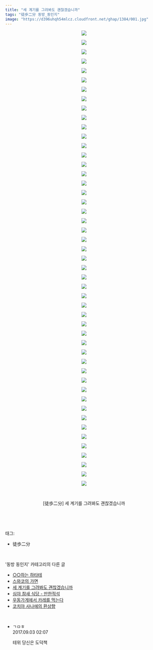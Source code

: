 ```yaml
---
title: "세 계기를 그려봐도 괜찮겠습니까"
tags: "徒歩二分 동방_동인지"
image: "https://d396uhqh54mlcz.cloudfront.net/ghap/1384/001.jpg"
---
```

<div class="article">
<p style="text-align: center; clear: none; float: none;"><img src="{{ site.imgserver7 }}/ghap/1384/001.jpg"/></p>
<p style="text-align: center; clear: none; float: none;"><img src="{{ site.imgserver7 }}/ghap/1384/002.jpg"/></p>
<p style="text-align: center; clear: none; float: none;"><img src="{{ site.imgserver7 }}/ghap/1384/003.jpg"/></p>
<p style="text-align: center; clear: none; float: none;"><img src="{{ site.imgserver7 }}/ghap/1384/004.jpg"/></p>
<p style="text-align: center; clear: none; float: none;"><img src="{{ site.imgserver7 }}/ghap/1384/005.jpg"/></p>
<p style="text-align: center; clear: none; float: none;"><img src="{{ site.imgserver7 }}/ghap/1384/006.jpg"/></p>
<p style="text-align: center; clear: none; float: none;"><img src="{{ site.imgserver7 }}/ghap/1384/007.jpg"/></p>
<p style="text-align: center; clear: none; float: none;"><img src="{{ site.imgserver7 }}/ghap/1384/008.jpg"/></p>
<p style="text-align: center; clear: none; float: none;"><img src="{{ site.imgserver7 }}/ghap/1384/009.jpg"/></p>
<p style="text-align: center; clear: none; float: none;"><img src="{{ site.imgserver7 }}/ghap/1384/010.jpg"/></p>
<p style="text-align: center; clear: none; float: none;"><img src="{{ site.imgserver7 }}/ghap/1384/011.jpg"/></p>
<p style="text-align: center; clear: none; float: none;"><img src="{{ site.imgserver7 }}/ghap/1384/012.jpg"/></p>
<p style="text-align: center; clear: none; float: none;"><img src="{{ site.imgserver7 }}/ghap/1384/013.jpg"/></p>
<p style="text-align: center; clear: none; float: none;"><img src="{{ site.imgserver7 }}/ghap/1384/014.jpg"/></p>
<p style="text-align: center; clear: none; float: none;"><img src="{{ site.imgserver7 }}/ghap/1384/015.jpg"/></p>
<p style="text-align: center; clear: none; float: none;"><img src="{{ site.imgserver7 }}/ghap/1384/016.jpg"/></p>
<p style="text-align: center; clear: none; float: none;"><img src="{{ site.imgserver7 }}/ghap/1384/017.jpg"/></p>
<p style="text-align: center; clear: none; float: none;"><img src="{{ site.imgserver7 }}/ghap/1384/018.jpg"/></p>
<p style="text-align: center; clear: none; float: none;"><img src="{{ site.imgserver7 }}/ghap/1384/019.jpg"/></p>
<p style="text-align: center; clear: none; float: none;"><img src="{{ site.imgserver7 }}/ghap/1384/020.jpg"/></p>
<p style="text-align: center; clear: none; float: none;"><img src="{{ site.imgserver7 }}/ghap/1384/021.jpg"/></p>
<p style="text-align: center; clear: none; float: none;"><img src="{{ site.imgserver7 }}/ghap/1384/022.jpg"/></p>
<p style="text-align: center; clear: none; float: none;"><img src="{{ site.imgserver7 }}/ghap/1384/023.jpg"/></p>
<p style="text-align: center; clear: none; float: none;"><img src="{{ site.imgserver7 }}/ghap/1384/024.jpg"/></p>
<p style="text-align: center; clear: none; float: none;"><img src="{{ site.imgserver7 }}/ghap/1384/025.jpg"/></p>
<p style="text-align: center; clear: none; float: none;"><img src="{{ site.imgserver7 }}/ghap/1384/026.jpg"/></p>
<p style="text-align: center; clear: none; float: none;"><img src="{{ site.imgserver7 }}/ghap/1384/027.jpg"/></p>
<p style="text-align: center; clear: none; float: none;"><img src="{{ site.imgserver7 }}/ghap/1384/028.jpg"/></p>
<p style="text-align: center; clear: none; float: none;"><img src="{{ site.imgserver7 }}/ghap/1384/029.jpg"/></p>
<p style="text-align: center; clear: none; float: none;"><img src="{{ site.imgserver7 }}/ghap/1384/030.jpg"/></p>
<p style="text-align: center; clear: none; float: none;"><img src="{{ site.imgserver7 }}/ghap/1384/031.jpg"/></p>
<p style="text-align: center; clear: none; float: none;"><img src="{{ site.imgserver7 }}/ghap/1384/032.jpg"/></p>
<p style="text-align: center; clear: none; float: none;"><img src="{{ site.imgserver7 }}/ghap/1384/033.jpg"/></p>
<p style="text-align: center; clear: none; float: none;"><img src="{{ site.imgserver7 }}/ghap/1384/034.jpg"/></p>
<p style="text-align: center; clear: none; float: none;"><img src="{{ site.imgserver7 }}/ghap/1384/035.jpg"/></p>
<p style="text-align: center; clear: none; float: none;"><img src="{{ site.imgserver7 }}/ghap/1384/036.jpg"/></p>
<p style="text-align: center; clear: none; float: none;"><img src="{{ site.imgserver7 }}/ghap/1384/037.jpg"/></p>
<p style="text-align: center; clear: none; float: none;"><img src="{{ site.imgserver7 }}/ghap/1384/038.jpg"/></p>
<p style="text-align: center; clear: none; float: none;"><img src="{{ site.imgserver7 }}/ghap/1384/039.jpg"/></p>
<p style="text-align: center; clear: none; float: none;"><img src="{{ site.imgserver7 }}/ghap/1384/040.jpg"/></p>
<p style="text-align: center; clear: none; float: none;"><img src="{{ site.imgserver7 }}/ghap/1384/041.jpg"/></p>
<p style="text-align: center; clear: none; float: none;"><img src="{{ site.imgserver7 }}/ghap/1384/042.jpg"/></p>
<p style="text-align: center; clear: none; float: none;"><img src="{{ site.imgserver7 }}/ghap/1384/043.jpg"/></p>
<p style="text-align: center; clear: none; float: none;"><img src="{{ site.imgserver7 }}/ghap/1384/044.jpg"/></p>
<p style="text-align: center; clear: none; float: none;"><img src="{{ site.imgserver7 }}/ghap/1384/045.jpg"/></p>
<p style="text-align: center; clear: none; float: none;"><img src="{{ site.imgserver7 }}/ghap/1384/046.jpg"/></p>
<p style="text-align: center; clear: none; float: none;"><img src="{{ site.imgserver7 }}/ghap/1384/047.jpg"/></p>
<p style="text-align: center; clear: none; float: none;"><img src="{{ site.imgserver7 }}/ghap/1384/048.jpg"/></p>
<p style="text-align: center; clear: none; float: none;"><img src="{{ site.imgserver7 }}/ghap/1384/049.jpg"/></p>
<p style="text-align: center; clear: none; float: none;"><br/></p>
<p style="text-align: center; clear: none; float: none;">[徒歩二分] 세 계기를 그려봐도 괜찮겠습니까</p>
<p><br/></p>
</div><br/>
<div class="tagTrail">
<p>태그: </p>
<ul>
<li>徒歩二分</li>
</ul>
</div><br/>
<div class="another">
<p>'동방 동인지' 카테고리의 다른 글</p>
<ul>
<li><a href="/ghap_1386">○○하는 하타테</a></li>
<li><a href="/ghap_1385">스와코의 가면</a></li>
<li><a href="/ghap_1384">세 계기를 그려봐도 괜찮겠습니까</a></li>
<li><a href="/ghap_1383">심야 참새 식당 - 만한적석</a></li>
<li><a href="/ghap_1382">우동가게에서 카레를 먹는다</a></li>
<li><a href="/ghap_1380">코치야 사나에의 환상향</a></li>
</ul>
</div><br/>
<div class="cb_module cb_fluid">
<div class="cb_wrt cb_profile">
<div class="comment">
<ul>
<li class="cb_thumb_off" id="comment15074890">
<div class="cb_comment_area">
<div class="cb_info_area">
<div class="cb_section">
<span class="cb_nick_name">ㄱㅁㅎ</span>
</div>
<div class="cb_section">
<span class="cb_date">2017.09.03 02:07 </span>
</div>
</div>
<div class="cb_dsc_comment">
<p class="cb_dsc">
											테위 당신은 도덕책
										</p>
</div>
</div></li>
</ul>
</div>
</div><!-- commentList close -->
</div><br/>
